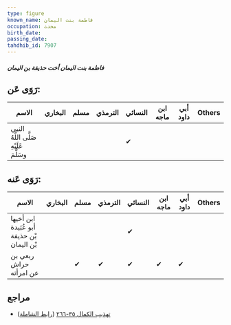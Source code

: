 ```yaml
---
type: figure
known_name: فاطمة بنت اليمان
occupation: محدث
birth_date:
passing_date:
tahdhib_id: 7907
---
```

##### فاطمة بنت اليمان أخت حذيفة بن اليمان

## رَوَى عَن:
| الاسم                                  | البخاري | مسلم | الترمذي | النسائي | ابن ماجه | أبي داود | Others |
| -------------------------------------- | ------- | ---- | ------- | ------- | -------- | -------- | ------ |
| النبي صَلَّى اللَّهُ عَلَيْهِ وسَلَّمَ |         |      |         | ✔       |          |          |        |
## رَوَى عَنه:
| الاسم                                      | البخاري | مسلم | الترمذي | النسائي | ابن ماجه | أبي داود | Others |
| ------------------------------------------ | ------- | ---- | ------- | ------- | -------- | -------- | ------ |
| ابن أخيها أبو عُبَيدة بْن حذيفة بْن اليمان |         |      |         | ✔       |          |          |        |
| ربعي بن حراش عن امرأته                     |         | ✔    | ✔       | ✔       | ✔        | ✔        |        |
## مراجع
- [تهذيب الكمال ٣٥-٢٦٦](obsidian://open?vault=Tahdhib-al-Kamal&file=Figures/٧٩٠٧-فاطمة%20بنت%20اليمان%20أخت%20حذيفة%20بن%20اليمان) ([رابط الشاملة](https://shamela.ws/book/3722/18865))